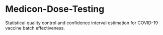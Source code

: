 # Medicon-Dose-Testing
Statistical quality control and confidence interval estimation for COVID-19 vaccine batch effectiveness.
